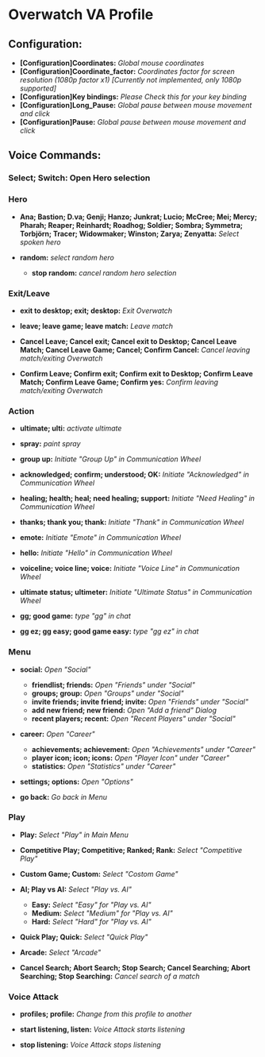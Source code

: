 Overwatch VA Profile
====================


## Configuration:

* **[Configuration]Coordinates:** *Global mouse coordinates*
* **[Configuration]Coordinate_factor:** *Coordinates factor for screen resolution (1080p factor x1) [Currently not implemented, only 1080p supported]*
* **[Configuration]Key bindings:** *Please Check this for your key binding*
* **[Configuration]Long_Pause:** *Global pause between mouse movement and click*
* **[Configuration]Pause:** *Global pause between mouse movement and click*


## Voice Commands:

### Select; Switch: Open Hero selection

### Hero

* **Ana; Bastion; D.va; Genji; Hanzo; Junkrat; Lucio; McCree; Mei; Mercy; Pharah; Reaper; Reinhardt; Roadhog; Soldier; Sombra; Symmetra; Torbjörn; Tracer; Widowmaker; Winston; Zarya; Zenyatta:** *Select spoken hero*

* **random:** *select random hero*
    * **stop random:** *cancel random hero selection*

### Exit/Leave

* **exit to desktop; exit; desktop:** *Exit Overwatch*
* **leave; leave game; leave match:** *Leave match*

* **Cancel Leave; Cancel exit; Cancel exit to Desktop; Cancel Leave Match; Cancel Leave Game; Cancel; Confirm Cancel:** *Cancel leaving match/exiting Overwatch*
* **Confirm Leave; Confirm exit; Confirm exit to Desktop; Confirm Leave Match; Confirm Leave Game; Confirm yes:** *Confirm leaving match/exiting Overwatch*

### Action

* **ultimate; ulti:** *activate ultimate*
* **spray:** *paint spray*

* **group up:** *Initiate "Group Up" in Communication Wheel*
* **acknowledged; confirm; understood; OK:** *Initiate "Acknowledged" in Communication Wheel*
* **healing; health; heal; need healing; support:** *Initiate "Need Healing" in Communication Wheel*
* **thanks; thank you; thank:** *Initiate "Thank" in Communication Wheel*
* **emote:** *Initiate "Emote" in Communication Wheel*
* **hello:** *Initiate "Hello" in Communication Wheel*
* **voiceline; voice line; voice:** *Initiate "Voice Line" in Communication Wheel*
* **ultimate status; ultimeter:** *Initiate "Ultimate Status" in Communication Wheel*

* **gg; good game:** *type "gg" in chat*
* **gg ez; gg easy; good game easy:** *type "gg ez" in chat*

### Menu

* **social:** *Open "Social"*
    * **friendlist; friends:** *Open "Friends" under "Social"*
    * **groups; group:** *Open "Groups" under "Social"*
    * **invite friends; invite friend; invite:** *Open "Friends" under "Social"*
    * **add new friend; new friend:** *Open "Add a friend" Dialog*
    * **recent players; recent:** *Open "Recent Players" under "Social"*

* **career:** *Open "Career"*
    * **achievements; achievement:** *Open "Achievements" under "Career"*
    * **player icon; icon; icons:** *Open "Player Icon" under "Career"*
    * **statistics:** *Open "Statistics" under "Career"*

* **settings; options:** *Open "Options"*

* **go back:** *Go back in Menu*

### Play

* **Play:** *Select "Play" in Main Menu*

* **Competitive Play; Competitive; Ranked; Rank:** *Select "Competitive Play"*
* **Custom Game; Custom:** *Select "Costom Game"*

* **AI; Play vs AI:** *Select "Play vs. AI"*
    * **Easy:** *Select "Easy" for "Play vs. AI"*
    * **Medium:** *Select "Medium" for "Play vs. AI"*
    * **Hard:** *Select "Hard" for "Play vs. AI"*

* **Quick Play; Quick:** *Select "Quick Play"*
* **Arcade:** *Select "Arcade"*

* **Cancel Search; Abort Search; Stop Search; Cancel Searching; Abort Searching; Stop Searching:** *Cancel search of a match*

### Voice Attack

* **profiles; profile:** *Change from this profile to another*

* **start listening, listen:** *Voice Attack starts listening*
* **stop listening:** *Voice Attack stops listening*
